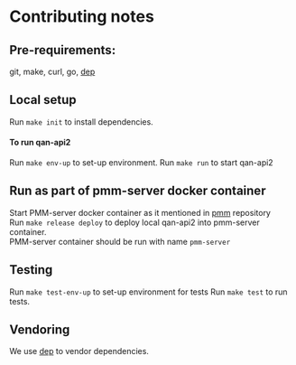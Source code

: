 # Contributing notes

## Pre-requirements: 
git, make, curl, go, [dep](https://github.com/golang/dep)

## Local setup  
Run `make init` to install dependencies.

#### To run qan-api2 
Run `make env-up` to set-up environment.
Run `make run` to start qan-api2

## Run as part of pmm-server docker container
Start PMM-server docker container as it mentioned in [pmm](https://github.com/percona/pmm) repository  
Run `make release deploy` to  deploy local qan-api2 into pmm-server container.  
PMM-server container should be run with name `pmm-server`

## Testing
Run `make test-env-up` to set-up environment for tests
Run `make test` to run tests. 

## Vendoring

We use [dep](https://github.com/golang/dep) to vendor dependencies.
